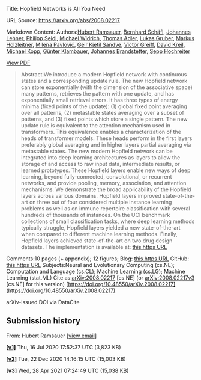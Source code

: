 Title: Hopfield Networks is All You Need

URL Source: https://arxiv.org/abs/2008.02217

Markdown Content:
Authors:[Hubert Ramsauer](https://arxiv.org/search/cs?searchtype=author&query=Ramsauer,+H), [Bernhard Schäfl](https://arxiv.org/search/cs?searchtype=author&query=Sch%C3%A4fl,+B), [Johannes Lehner](https://arxiv.org/search/cs?searchtype=author&query=Lehner,+J), [Philipp Seidl](https://arxiv.org/search/cs?searchtype=author&query=Seidl,+P), [Michael Widrich](https://arxiv.org/search/cs?searchtype=author&query=Widrich,+M), [Thomas Adler](https://arxiv.org/search/cs?searchtype=author&query=Adler,+T), [Lukas Gruber](https://arxiv.org/search/cs?searchtype=author&query=Gruber,+L), [Markus Holzleitner](https://arxiv.org/search/cs?searchtype=author&query=Holzleitner,+M), [Milena Pavlović](https://arxiv.org/search/cs?searchtype=author&query=Pavlovi%C4%87,+M), [Geir Kjetil Sandve](https://arxiv.org/search/cs?searchtype=author&query=Sandve,+G+K), [Victor Greiff](https://arxiv.org/search/cs?searchtype=author&query=Greiff,+V), [David Kreil](https://arxiv.org/search/cs?searchtype=author&query=Kreil,+D), [Michael Kopp](https://arxiv.org/search/cs?searchtype=author&query=Kopp,+M), [Günter Klambauer](https://arxiv.org/search/cs?searchtype=author&query=Klambauer,+G), [Johannes Brandstetter](https://arxiv.org/search/cs?searchtype=author&query=Brandstetter,+J), [Sepp Hochreiter](https://arxiv.org/search/cs?searchtype=author&query=Hochreiter,+S)

[View PDF](https://arxiv.org/pdf/2008.02217)

> Abstract:We introduce a modern Hopfield network with continuous states and a corresponding update rule. The new Hopfield network can store exponentially (with the dimension of the associative space) many patterns, retrieves the pattern with one update, and has exponentially small retrieval errors. It has three types of energy minima (fixed points of the update): (1) global fixed point averaging over all patterns, (2) metastable states averaging over a subset of patterns, and (3) fixed points which store a single pattern. The new update rule is equivalent to the attention mechanism used in transformers. This equivalence enables a characterization of the heads of transformer models. These heads perform in the first layers preferably global averaging and in higher layers partial averaging via metastable states. The new modern Hopfield network can be integrated into deep learning architectures as layers to allow the storage of and access to raw input data, intermediate results, or learned prototypes. These Hopfield layers enable new ways of deep learning, beyond fully-connected, convolutional, or recurrent networks, and provide pooling, memory, association, and attention mechanisms. We demonstrate the broad applicability of the Hopfield layers across various domains. Hopfield layers improved state-of-the-art on three out of four considered multiple instance learning problems as well as on immune repertoire classification with several hundreds of thousands of instances. On the UCI benchmark collections of small classification tasks, where deep learning methods typically struggle, Hopfield layers yielded a new state-of-the-art when compared to different machine learning methods. Finally, Hopfield layers achieved state-of-the-art on two drug design datasets. The implementation is available at: [this https URL](https://github.com/ml-jku/hopfield-layers)

Comments:10 pages (+ appendix); 12 figures; Blog: [this https URL](https://ml-jku.github.io/hopfield-layers/;) GitHub: [this https URL](https://github.com/ml-jku/hopfield-layers)
Subjects:Neural and Evolutionary Computing (cs.NE); Computation and Language (cs.CL); Machine Learning (cs.LG); Machine Learning (stat.ML)
Cite as:[arXiv:2008.02217](https://arxiv.org/abs/2008.02217) [cs.NE]
(or [arXiv:2008.02217v3](https://arxiv.org/abs/2008.02217v3) [cs.NE] for this version)
[https://doi.org/10.48550/arXiv.2008.02217](https://doi.org/10.48550/arXiv.2008.02217)

arXiv-issued DOI via DataCite

Submission history
------------------

From: Hubert Ramsauer [[view email](https://arxiv.org/show-email/9c145fe9/2008.02217)] 

**[[v1]](https://arxiv.org/abs/2008.02217v1)** Thu, 16 Jul 2020 17:52:37 UTC (3,823 KB)

**[[v2]](https://arxiv.org/abs/2008.02217v2)** Tue, 22 Dec 2020 14:16:15 UTC (15,003 KB)

**[v3]** Wed, 28 Apr 2021 07:24:49 UTC (15,038 KB)